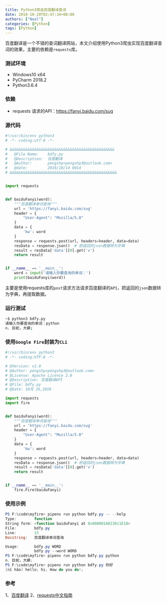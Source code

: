 ```yaml
---
title: Python3爬虫百度翻译查词
date: 2018-10-20T02:47:34+08:00
authors: ["Neal"]
categories: [Python]
tags: [Python]
---
```


百度翻译是一个不错的查词翻译网站，本文介绍使用Python3爬虫实现百度翻译查词的效果，主要的依赖是`requests`库。

<!--more-->

### 测试环境
- Windows10 x64
- PyCharm 2018.2
- Python3.6.4

### 依赖
- requests
请求的API：<https://fanyi.baidu.com/sug>

### 源代码

```py
#!/usr/bin/env python3
# -*- coding:utf-8 -*-

# &&&&&&&&&&&&&&&&&&&&&&&&&&&&&&&&&&&&&&&&&&&&&&&
#   @File Name:    bdfy.py
#   @Description:  百度翻译
#   @Author:       pengshp<pengshp3@outlook.com>
#   @date:         2018/10/14 0014
# &&&&&&&&&&&&&&&&&&&&&&&&&&&&&&&&&&&&&&&&&&&&&&&&


import requests


def baiduFanyi(word):
    """百度翻译单词查询"""
    url = 'https://fanyi.baidu.com/sug'
    header = {
        "User-Agent": "Mozilla/5.0"
    }
    data = {
        'kw': word
    }
    response = requests.post(url, headers=header, data=data)
    resData = response.json()  # 把返回的json数据转为字典
    result = resData['data'][0].get('v')
    return result


if __name__ == '__main__':
    word = input('请输入你要查询的单词：')
    print(baiduFanyi(word))

```

主要是使用requests库的`post`请求方法请求百度翻译的`API`，把返回的`json`数据转为字典，再提取数据。

### 运行测试

```sh
~$ python3 bdfy.py
请输入你要查询的单词：python
n. 巨蛇，大蟒;
```

### 使用`Google Fire`封装为`CLi`

```python
#!/usr/bin/env python3
# -*- coding:UTF-8 -*-

# @Version: v1.0
# @Author: pengshp<pengshp3@outlook.com>
# @License: Apache Licence 2.0
# @Description: 百度翻译API
# @File: bdfy.py
# @Date: 10月 26,2018

import requests
import fire


def baiduFanyi(word):
    """百度翻译单词查询"""
    url = 'https://fanyi.baidu.com/sug'
    header = {
        "User-Agent": "Mozilla/5.0"
    }
    data = {
        'kw': word
    }
    response = requests.post(url, headers=header, data=data)
    resData = response.json()  # 把返回的json数据转为字典
    result = resData['data'][0].get('v')
    return result


if __name__ == '__main__':
    fire.Fire(baiduFanyi)

```

### 使用示例

```powershell
PS F:\code\myfire> pipenv run python bdfy.py -- --help
Type:        function
String form: <function baiduFanyi at 0x000001A023011E18>
File:        bdfy.py
Line:        15
Docstring:   百度翻译单词查询

Usage:       bdfy.py WORD
             bdfy.py --word WORD
PS F:\code\myfire> pipenv run python bdfy.py python
n. 巨蛇，大蟒;
PS F:\code\myfire> pipenv run python bdfy.py 你好
[nǐ hǎo] hello; hi; How do you do!;
```



### 参考

1、[百度翻译](https://fanyi.baidu.com)
2、[requests中文指南](http://docs.python-requests.org/zh_CN/latest/user/quickstart.html)
